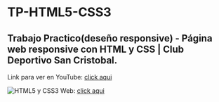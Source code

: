 # TP-HTML5-CSS3
<h2>Trabajo Practico(deseño responsive) - Página web responsive con HTML y CSS | Club Deportivo San Cristobal.</h2>
<p>Link para ver en YouTube: <a href="https://www.youtube.com/watch?v=oYVIRCpxtJs&ab_channel=ArtemioDerkachev" target="_blanck">click aqui</a></p>

<img src="https://paramountacademyonline.com/fotos-cursos/curso23-0.jpg" alt="HTML5 y CSS3">
Web: <a href="https://artemiod.github.io/TP-HTML5-CSS3/" target="_blank">click aqui</a></h3>



